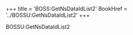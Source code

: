 +++
title = 'BOSS:GetNsDataIdList2'
BookHref = '../BOSSU:GetNsDataIdList2'
+++

BOSSU:GetNsDataIdList2
